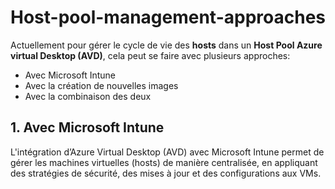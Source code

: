 # Host-pool-management-approaches
Actuellement pour gérer le cycle de vie des **hosts** dans un **Host Pool Azure virtual Desktop (AVD)**, cela peut se faire avec plusieurs approches:
- Avec Microsoft Intune
- Avec la création de nouvelles images
- Avec la combinaison des deux

## 1. Avec Microsoft Intune
L'intégration d’Azure Virtual Desktop (AVD) avec Microsoft Intune permet de gérer les machines virtuelles (hosts) de manière centralisée, en appliquant des stratégies de sécurité, des mises à jour et des configurations aux VMs.